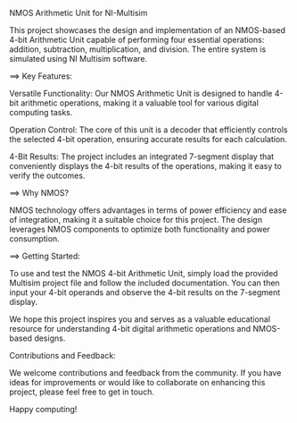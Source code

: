 
NMOS Arithmetic Unit for NI-Multisim

This project showcases the design and implementation of an NMOS-based 4-bit Arithmetic Unit capable of performing four essential operations: addition, subtraction, multiplication, and division. The entire system is simulated using NI Multisim software.

==> Key Features:

Versatile Functionality: Our NMOS Arithmetic Unit is designed to handle 4-bit arithmetic operations, making it a valuable tool for various digital computing tasks.

Operation Control: The core of this unit is a decoder that efficiently controls the selected 4-bit operation, ensuring accurate results for each calculation.

4-Bit Results: The project includes an integrated 7-segment display that conveniently displays the 4-bit results of the operations, making it easy to verify the outcomes.

==> Why NMOS?

NMOS technology offers advantages in terms of power efficiency and ease of integration, making it a suitable choice for this project. The design leverages NMOS components to optimize both functionality and power consumption.

==> Getting Started:

To use and test the NMOS 4-bit Arithmetic Unit, simply load the provided Multisim project file and follow the included documentation. You can then input your 4-bit operands and observe the 4-bit results on the 7-segment display.

We hope this project inspires you and serves as a valuable educational resource for understanding 4-bit digital arithmetic operations and NMOS-based designs.

Contributions and Feedback:

We welcome contributions and feedback from the community. If you have ideas for improvements or would like to collaborate on enhancing this project, please feel free to get in touch.

Happy computing!
